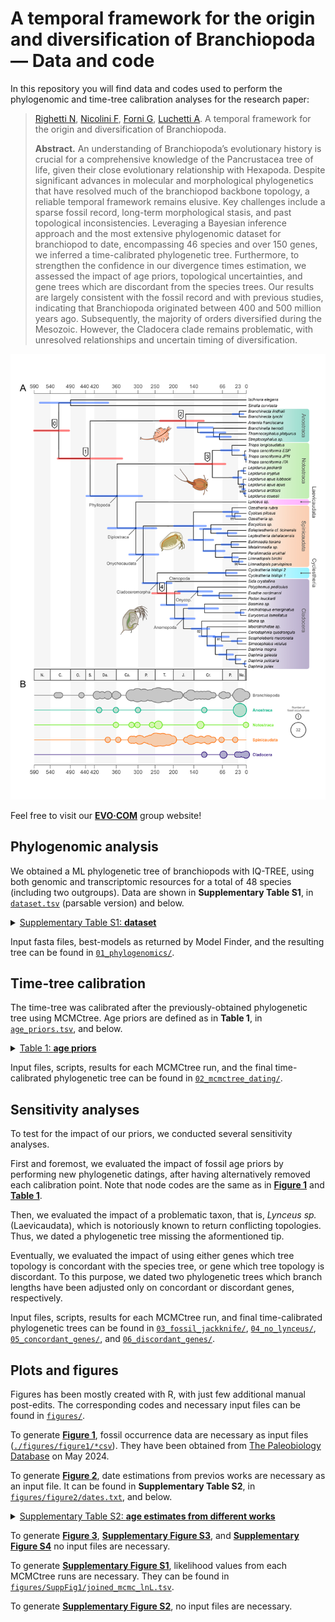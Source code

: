 # A temporal framework for the origin and diversification of Branchiopoda — Data and code

In this repository you will find data and codes used to perform the phylogenomic and time-tree calibration analyses for the research paper:
> [Righetti N](https://github.com/NiccoloRighetti), [Nicolini F](https://github.com/filonico), [Forni G](https://github.com/for-giobbe), [Luchetti A](https://github.com/andluche). A temporal framework for the origin and diversification of Branchiopoda.
>
> **Abstract.** An understanding of Branchiopoda’s evolutionary history is crucial for a comprehensive knowledge of the Pancrustacea tree of life, given their close evolutionary relationship with Hexapoda. Despite significant advances in molecular and morphological phylogenetics that have resolved much of the branchiopod backbone topology, a reliable temporal framework remains elusive. Key challenges include a sparse fossil record, long-term morphological stasis, and past topological inconsistencies. Leveraging a Bayesian inference approach and the most extensive phylogenomic dataset for branchiopod to date, encompassing 46 species and over 150 genes, we inferred a time-calibrated phylogenetic tree. Furthermore, to strengthen the confidence in our divergence times estimation, we assessed the impact of age priors, topological uncertainties, and gene trees which are discordant from the species trees. Our results are largely consistent with the fossil record and with previous studies, indicating that Branchiopoda originated between 400 and 500 million years ago. Subsequently, the majority of orders diversified during the Mesozoic. However, the Cladocera clade remains problematic, with unresolved relationships and uncertain timing of diversification.

<p align="center">
<img src="./figures/figure1/figure_1_FINAL.png">
</p>

Feel free to visit our **[EVO·COM](https://sites.google.com/view/evo-com-unibo/home)** group website!

## Phylogenomic analysis
We obtained a ML phylogenetic tree of branchiopods with IQ-TREE, using both genomic and transcriptomic resources for a total of 48 species (including two outgroups). Data are shown in **Supplementary Table S1**, in [<code>dataset.tsv</code>](./dataset.tsv) (parsable version) and below.

<details>

<summary><ins>Supplementary Table S1: <b>dataset</b></ins></summary>

| Species                       | ID   | Subclass   | Superorder    | Group          | Order         | Family            | GenBank Accession Number                                                                               | BUSCO statistics                        | BUSCO genes for phylogenomics | Reference                  |
| ----------------------------- | ---- | ---------- | ------------- | -------------- | ------------- | ----------------- | ------------------------------------------------------------------------------------------------------ | --------------------------------------- | ----------------------------- | -------------------------- |
| *Ischnura elegans*              | Iele | Outgroup   | Outgroup      | Outgroup       | Outgroup      | Outgroup          | [GCA_921293095.1](https://www.ncbi.nlm.nih.gov/datasets/genome/GCA_921293095.1/)                       | C:98.0%[S:97.4%,D:0.6%],F:0.9%,M:1.1%   | 134                           | Price et al., 2022         |
| *Sinella curviseta*             | Scur | Outgroup   | Outgroup      | Outgroup       | Outgroup      | Outgroup          | [GCA_004115045.3](https://www.ncbi.nlm.nih.gov/datasets/genome/GCA_004115045.3/)                       | C:96.3%[S:93.7%,D:2.6%],F:1.3%,M:2.4%   | 129                           | Zhang et al., 2019         |
| *Branchinecta lindahli*         | Blin | Sarsotraca | \-            | \-             | Anostraca     | Branchinectidae   | [GCA_023053555.1](https://www.ncbi.nlm.nih.gov/datasets/genome/GCA_023053555.1/)                       | C:90.8%[S:90.5%,D:0.3%],F:3.5%,M:5.7%   | 131                           | Kieran Blair et al., 2023a |
| *Branchinecta lynchi*           | Blyn | Sarsotraca | \-            | \-             | Anostraca     | Branchinectidae   | [GCA_023053575.1](https://www.ncbi.nlm.nih.gov/datasets/genome/GCA_023053575.1/)                       | C:90.1%[S:89.4%,D:0.7%],F:4.0%,M:5.9%   | 130                           | Kieran Blair et al., 2023b |
| *Artemia franciscana*           | Afr1 | Sarsotraca | \-            | \-             | Anostraca     | Artemiidae        | [Korea Polar Research Institute](https://antagen.kopri.re.kr/project/genome_info_iframe.php?Code=AF01) | C:66.4%[S:62.5%,D:3.9%],F:20.5%,M:13.1% | 105                           | NA                         |
| *Branchinella herrodi*          | Bher | Sarsotraca | \-            | \-             | Anostraca     | Thamnocephalidae  | [SRR4113492](https://trace.ncbi.nlm.nih.gov/Traces?run=SRR4113492)                                     | C:75.2%[S:73.4%,D:1.8%],F:14.3%,M:10.5% | 123                           | Schwentner et al., 2018    |
| *Streptocephalus sp.*           | Stsp | Sarsotraca | \-            | \-             | Anostraca     | Streptocephalidae | [SRR5140122](https://trace.ncbi.nlm.nih.gov/Traces?run=SRR5140122)                                     | C:21.7%[S:21.5%,D:0.2%],F:36.5%,M:41.8% | 90                            | Schwentner et al., 2018    |
| *Thamnocephalus platyurus*      | Tpla | Sarsotraca | \-            | \-             | Anostraca     | Thamnocephalidae  | [SRR5140150](https://trace.ncbi.nlm.nih.gov/Traces?run=SRR5140150)                                     | C:35.4%[S:35.1%,D:0.3%],F:37.4%,M:27.2% | 118                           | Schwentner et al., 2018    |
| *Triops cancriformis* ESP       | Tces | Phyllopoda | Calmanostraca | \-             | Notostraca    | Triopsidae        | [GCA_022832265.1](https://www.ncbi.nlm.nih.gov/datasets/genome/GCA_022832265.1/)                       | C:96.2%[S:87.8%,D:8.4%],F:2.3%,M:1.5%   | 124                           | Luchetti et al., 2021      |
| *Triops cancriformis* ITA       | Tcit | Phyllopoda | Calmanostraca | \-             | Notostraca    | Triopsidae        | [GCA_022832245.1](https://www.ncbi.nlm.nih.gov/datasets/genome/GCA_022832245.1/)                       | C:96.6%[S:96.3%,D:0.3%],F:2.4%,M:1.0%   | 134                           | Luchetti et al., 2021      |
| *Triops cancriformis* JPN       | Tcjp | Phyllopoda | Calmanostraca | \-             | Notostraca    | Triopsidae        | [GCA_000981345.1](https://www.ncbi.nlm.nih.gov/datasets/genome/GCA_000981345.1/)                       | C:94.8%[S:94.7%,D:0.1%],F:3.8%,M:1.4%   | 133                           | Ikeda et al., 2015         |
| *Triops longicaudatus*          | Tlon | Phyllopoda | Calmanostraca | \-             | Notostraca    | Triopsidae        | [GCA_022885665.1](https://www.ncbi.nlm.nih.gov/datasets/genome/GCA_022885665.1/)                       | C:97.3%[S:97.1%,D:0.2%],F:2.1%,M:0.6%   | 134                           | Luchetti et al., 2021      |
| *Lepidurus apus apus*           | Lapu | Phyllopoda | Calmanostraca | \-             | Notostraca    | Triopsidae        | [GCA_022832285.1](https://www.ncbi.nlm.nih.gov/datasets/genome/GCA_022832285.1/)                       | C:97.6%[S:96.6%,D:1.0%],F:1.6%,M:0.8%   | 132                           | Luchetti et al., 2021      |
| *Lepidurus arcticus*            | Lart | Phyllopoda | Calmanostraca | \-             | Notostraca    | Triopsidae        | [GCA_003724045.1](https://www.ncbi.nlm.nih.gov/datasets/genome/GCA_003724045.1/)                       | C:97.5%[S:96.2%,D:1.3%],F:1.6%,M:0.9%   | 133                           | Savojardo et al., 2019     |
| *Lepidurus couesii*             | Lcou | Phyllopoda | Calmanostraca | \-             | Notostraca    | Triopsidae        | [GCA_022832235.1](https://www.ncbi.nlm.nih.gov/datasets/genome/GCA_022832235.1/)                       | C:95.9%[S:90.6%,D:5.3%],F:2.7%,M:1.4%   | 128                           | Luchetti et al., 2021      |
| *Lepidurus cryptus*             | Lcry | Phyllopoda | Calmanostraca | \-             | Notostraca    | Triopsidae        | [SRR5140152](https://trace.ncbi.nlm.nih.gov/Traces?run=SRR5140152)                                     | C:62.5%[S:62.0%,D:0.5%],F:25.8%,M:11.7% | 127                           | Schwentner et al., 2018    |
| *Lepidurus packardi*            | Lpac | Phyllopoda | Calmanostraca | \-             | Notostraca    | Triopsidae        | [GCA_023053545.1](https://www.ncbi.nlm.nih.gov/datasets/genome/GCA_023053545.1/)                       | C:97.2%[S:96.7%,D:0.5%],F:1.4%,M:1.4%   | 134                           | Kieran Blair et al., 2022  |
| *Lepidurus apus lubbocki*       | Lubb | Phyllopoda | Calmanostraca | \-             | Notostraca    | Triopsidae        | [GCA_003723985.1](https://www.ncbi.nlm.nih.gov/datasets/genome/GCA_003723985.1/)                       | C:97.8%[S:89.2%,D:8.6%],F:1.4%,M:0.8%   | 124                           | Savojardo et al., 2019     |
| *Lynceus sp.*                   | Lysp | Phyllopoda | Diplostraca   | "Conchostraca" | Laevicaudata  | Lynceidae         | [SRR5140145](https://trace.ncbi.nlm.nih.gov/Traces?run=SRR5140145)                                     | C:65.7%[S:65.2%,D:0.5%],F:23.6%,M:10.7% | 125                           | Schwentner et al., 2018    |
| *Cyzicus pilosus*               | Cpil | Phyllopoda | Diplostraca   | "Conchostraca" | Spinicaudata  | Cyzicidae         | [SRR5140139](https://trace.ncbi.nlm.nih.gov/Traces?run=SRR5140139)                                     | C:63.9%[S:61.6%,D:2.3%],F:24.8%,M:11.3% | 124                           | Schwentner et al., 2018    |
| *Ozestheria rubra*              | Orub | Phyllopoda | Diplostraca   | "Conchostraca" | Spinicaudata  | Cyzicidae         | [SRR4113504](https://trace.ncbi.nlm.nih.gov/Traces?run=SRR4113504)                                     | C:62.4%[S:60.9%,D:1.5%],F:25.9%,M:11.7% | 127                           | Schwentner et al., 2018    |
| *Ozestheria sp.*                | Ozsp | Phyllopoda | Diplostraca   | "Conchostraca" | Spinicaudata  | Cyzicidae         | [SRR5140151](https://trace.ncbi.nlm.nih.gov/Traces?run=SRR5140151)                                     | C:23.8%[S:23.7%,D:0.1%],F:32.6%,M:43.6% | 100                           | Schwentner et al., 2018    |
| *Eocyzicus sp.*                 | Eosp | Phyllopoda | Diplostraca   | "Conchostraca" | Spinicaudata  | Eocyzicidae       | [SRR5140111](https://trace.ncbi.nlm.nih.gov/Traces?run=SRR5140111)                                     | C:79.1%[S:76.7%,D:2.4%],F:14.7%,M:6.2%  | 128                           | Schwentner et al., 2018    |
| *Eoleptestheria cf. ticinensis* | Etic | Phyllopoda | Diplostraca   | "Conchostraca" | Spinicaudata  | Leptestheriidae   | [SRR5140141](https://trace.ncbi.nlm.nih.gov/Traces?run=SRR5140141)                                     | C:71.1%[S:69.0%,D:2.1%],F:19.1%,M:9.8%  | 130                           | Schwentner et al., 2018    |
| *Leptestheria dahalacensis*     | Ldah | Phyllopoda | Diplostraca   | "Conchostraca" | Spinicaudata  | Leptestheriidae   | [GCA_022114935.1](https://www.ncbi.nlm.nih.gov/datasets/genome/GCA_022114935.1/)                       | C:92.9%[S:90.1%,D:2.8%],F:3.4%,M:3.7%   | 128                           | Luchetti et al., 2021      |
| *Eulimnadia texana*             | Etex | Phyllopoda | Diplostraca   | "Conchostraca" | Spinicaudata  | Limnadiidae       | [GCA_002872375.1](https://www.ncbi.nlm.nih.gov/datasets/genome/GCA_002872375.1/)                       | C:98.8%[S:94.4%,D:4.4%],F:0.7%,M:0.5%   | 131                           | Baldwin-Brown et al., 2018 |
| *Limnadopsis birchii*           | Lbir | Phyllopoda | Diplostraca   | "Conchostraca" | Spinicaudata  | Limnadiidae       | [SRR5140136](https://trace.ncbi.nlm.nih.gov/Traces?run=SRR5140136)                                     | C:40.0%[S:38.2%,D:1.8%],F:38.5%,M:21.5% | 111                           | Schwentner et al., 2018    |
| *Limnadopsis parvispinus*       | Lpar | Phyllopoda | Diplostraca   | "Conchostraca" | Spinicaudata  | Limnadiidae       | [SRR5140106](https://trace.ncbi.nlm.nih.gov/Traces?run=SRR5140106)                                     | C:34.1%[S:33.1%,D:1.0%],F:38.0%,M:27.9% | 120                           | Schwentner et al., 2018    |
| *Metalimnadia sp.*              | Mesp | Phyllopoda | Diplostraca   | "Conchostraca" | Spinicaudata  | Limnadiidae       | [SRR5140110](https://trace.ncbi.nlm.nih.gov/Traces?run=SRR5140110)                                     | C:46.4%[S:45.1%,D:1.3%],F:35.1%,M:18.5% | 119                           | Schwentner et al., 2018    |
| *Paralimnadia urukhai*          | Puru | Phyllopoda | Diplostraca   | "Conchostraca" | Spinicaudata  | Limnadiidae       | [SRR5140109](https://trace.ncbi.nlm.nih.gov/Traces?run=SRR5140109)                                     | C:67.3%[S:66.3%,D:1.0%],F:22.4%,M:10.3% | 131                           | Schwentner et al., 2018    |
| *Cyclestheria hislopi*          | C146 | Phyllopoda | Diplostraca   | "Conchostraca" | Cyclestherida | Cyclestheriidae   | [SRR5140134](https://trace.ncbi.nlm.nih.gov/Traces?run=SRR5140134)                                     | C:70.5%[S:69.6%,D:0.9%],F:20.9%,M:8.6%  | 129                           | Schwentner et al., 2018    |
| *Cyclestheria hislopi*          | Chis | Phyllopoda | Diplostraca   | "Conchostraca" | Cyclestherida | Cyclestheriidae   | [SRR5140140](https://trace.ncbi.nlm.nih.gov/Traces?run=SRR5140140)                                     | C:81.1%[S:80.4%,D:0.7%],F:14.5%,M:4.4%  | 130                           | Schwentner et al., 2018    |
| *Sida crystallina*              | Scry | Phyllopoda | Diplostraca   | Cladocera      | Ctenopoda     | Sididae           | [SRR5140104](https://trace.ncbi.nlm.nih.gov/Traces?run=SRR5140104)                                     | C:82.0%[S:81.0%,D:1.0%],F:12.7%,M:5.3%  | 134                           | Schwentner et al., 2018    |
| *Polyphemus pediculus*          | Pped | Phyllopoda | Diplostraca   | Cladocera      | Onychopoda    | Polyphemidae      | [SRR5140114](https://trace.ncbi.nlm.nih.gov/Traces?run=SRR5140114)                                     | C:52.6%[S:51.9%,D:0.7%],F:30.6%,M:16.8% | 125                           | Schwentner et al., 2018    |
| *Evadne cf. nordmanni*          | Enor | Phyllopoda | Diplostraca   | Cladocera      | Onychopoda    | Podonidae         | [SRR5140118](https://trace.ncbi.nlm.nih.gov/Traces?run=SRR5140118)                                     | C:66.1%[S:65.0%,D:1.1%],F:23.8%,M:10.1% | 125                           | Schwentner et al., 2018    |
| *Podon leuckartii*              | Pleu | Phyllopoda | Diplostraca   | Cladocera      | Onychopoda    | Podonidae         | [SRR5140133](https://trace.ncbi.nlm.nih.gov/Traces?run=SRR5140133)                                     | C:63.5%[S:63.1%,D:0.4%],F:19.1%,M:17.4% | 126                           | Schwentner et al., 2018    |
| *Bosmina sp.*                   | Bosp | Phyllopoda | Diplostraca   | Cladocera      | Anomopoda     | Bosminidae        | [SRR5140102](https://trace.ncbi.nlm.nih.gov/Traces?run=SRR5140102)                                     | C:34.9%[S:34.6%,D:0.3%],F:34.7%,M:30.4% | 112                           | Schwentner et al., 2018    |
| *Anchistropus emarginatus*      | Aema | Phyllopoda | Diplostraca   | Cladocera      | Anomopoda     | Chydoridae        | [SRR5140156](https://trace.ncbi.nlm.nih.gov/Traces?run=SRR5140156)                                     | C:90.5%[S:89.9%,D:0.6%],F:6.3%,M:3.2%   | 134                           | Schwentner et al., 2018    |
| *Eurycercus cf. lamellatus*     | Elam | Phyllopoda | Diplostraca   | Cladocera      | Anomopoda     | Eurycercidae      | [SRR5140146](https://trace.ncbi.nlm.nih.gov/Traces?run=SRR5140146)                                     | C:80.5%[S:79.5%,D:1.0%],F:13.2%,M:6.3%  | 128                           | Schwentner et al., 2018    |
| *Moina sp.*                     | Mosp | Phyllopoda | Diplostraca   | Cladocera      | Anomopoda     | Moinidae          | [SRR5140125](https://trace.ncbi.nlm.nih.gov/Traces?run=SRR5140125)                                     | C:91.0%[S:89.6%,D:1.4%],F:6.2%,M:2.8%   | 128                           | Schwentner et al., 2018    |
| *Macrothricidae sp.*            | Masp | Phyllopoda | Diplostraca   | Cladocera      | Anomopoda     | Macrothricidae    | [SRR5140158](https://trace.ncbi.nlm.nih.gov/Traces?run=SRR5140158)                                     | C:84.3%[S:83.6%,D:0.7%],F:11.4%,M:4.3%  | 133                           | Schwentner et al., 2018    |
| *Ceriodaphnia quadrangula*      | Cqua | Phyllopoda | Diplostraca   | Cladocera      | Anomopoda     | Daphniidae        | [SRR5140137](https://trace.ncbi.nlm.nih.gov/Traces?run=SRR5140137)                                     | C:61.5%[S:59.6%,D:1.9%],F:26.6%,M:11.9% | 125                           | Schwentner et al., 2018    |
| *Daphnia galeata*               | Dgal | Phyllopoda | Diplostraca   | Cladocera      | Anomopoda     | Daphniidae        | [GCA_918697745.1](https://www.ncbi.nlm.nih.gov/datasets/genome/GCA_918697745.1/)                       | C:95.2%[S:94.2%,D:1.0%],F:1.5%,M:3.3%   | 130                           | Nickel et al., 2021        |
| *Daphnia magna*                 | Dmag | Phyllopoda | Diplostraca   | Cladocera      | Anomopoda     | Daphniidae        | [GCF_003990815.1](https://www.ncbi.nlm.nih.gov/datasets/genome/GCF_003990815.1/)                       | C:98.6%[S:94.4%,D:4.2%],F:0.6%,M:0.8%   | 130                           | Lee et al., 2019           |
| *Daphnia pulicaria*             | Dpli | Phyllopoda | Diplostraca   | Cladocera      | Anomopoda     | Daphniidae        | [GCA_021234035.2](https://www.ncbi.nlm.nih.gov/datasets/genome/GCA_021234035.2/)                       | C:98.8%[S:97.2%,D:1.6%],F:0.7%,M:0.5%   | 131                           | Wersebe et al., 2023       |
| *Daphnia pulex*                 | Dpul | Phyllopoda | Diplostraca   | Cladocera      | Anomopoda     | Daphniidae        | [GCA_000187875.1](https://www.ncbi.nlm.nih.gov/datasets/genome/GCA_000187875.1/)                       | C:98.1%[S:97.9%,D:0.2%],F:0.6%,M:1.3%   | 132                           | Colbourne et al., 2011     |
| *Scapholeberis cf. mucronata*   | Smuc | Phyllopoda | Diplostraca   | Cladocera      | Anomopoda     | Daphniidae        | [SRR5140113](https://trace.ncbi.nlm.nih.gov/Traces?run=SRR5140113)                                     | C:77.5%[S:77.4%,D:0.1%],F:14.9%,M:7.6%  | 130                           | Schwentner et al., 2018    |
| *Simocephalus vetulus*          | Svet | Phyllopoda | Diplostraca   | Cladocera      | Anomopoda     | Daphniidae        | [SRR5140138](https://trace.ncbi.nlm.nih.gov/Traces?run=SRR5140138)                                     | C:81.4%[S:81.1%,D:0.3%],F:13.0%,M:5.6%  | 133                           | Schwentner et al., 2018    |

</details>

Input fasta files, best-models as returned by Model Finder, and the resulting tree can be found in [<code>01_phylogenomics/</code>](./01_phylogenomics/).

## Time-tree calibration
The time-tree was calibrated after the previously-obtained phylogenetic tree using MCMCtree. Age priors are defined as in **Table 1**, in [<code>age_priors.tsv</code>](./age_priors.tsv), and below.

<details>

<summary><ins>Table 1: <b>age priors</b></ins></summary>

| Group                                    | Node code | Fossil                         | Min. Age (Ma) | Max. Age (Ma) | Reference          |
| ---------------------------------------- | --------- | ------------------------------ | ------------- | ------------- | ------------------ |
| Branchiopoda + Hexapoda (Allotriocardia) | 0         | *Rehbachiella kinnekullensis*    | 497.00        | 636.00        | Wolfe et al., 2016 |
| Branchiopoda crown group                 | 1         | *Lepidocaris rhyniensis*         | 405.00        | 521.00 (soft) | Wolfe et al., 2016 |
| Anostraca crown group                    | 2         | *Palaeochirocephalus rasnitsyni* | 125.71        | 521.00 (soft) | Wolfe et al., 2016 |
| Notostraca crown group                   | 3         | *Chenops yixianensis*            | 121.80        | 521.00 (soft) | Wolfe et al., 2016 |
| Cladocera crown group                    | 4         | *Smirnovidaphnia smirnovi*       | 173.10        | 521.00 (soft) | Wolfe et al., 2016 |

</details>

Input files, scripts, results for each MCMCtree run, and the final time-calibrated phylogenetic tree can be found in [<code>02_mcmctree_dating/</code>](./02_mcmctree_dating/).

## Sensitivity analyses
To test for the impact of our priors, we conducted several sensitivity analyses.

First and foremost, we evaluated the impact of fossil age priors by performing new phylogenetic datings, after having alternatively removed each calibration point. Note that node codes are the same as in **[Figure 1](./figures/figure1/figure_1_FINAL.png)** and **[Table 1](./age_priors.tsv)**.

Then, we evaluated the impact of a problematic taxon, that is, *Lynceus sp.* (Laevicaudata), which is notoriously known to return conflicting topologies. Thus, we dated a phylogenetic tree missing the aformentioned tip. 

Eventually, we evaluated the impact of using either genes which tree topology is concordant with the species tree, or gene which tree topology is discordant. To this purpose, we dated two phylogenetic trees which branch lengths have been adjusted only on concordant or discordant genes, respectively.

Input files, scripts, results for each MCMCtree run, and final time-calibrated phylogenetic trees can be found in [<code>03_fossil_jackknife/</code>](./03_fossil_jackknife/), [<code>04_no_lynceus/</code>](./04_no_lynceus/), [<code>05_concordant_genes/</code>](./05_concordant_genes/), and [<code>06_discordant_genes/</code>](./06_discordant_genes/).

## Plots and figures
Figures has been mostly created with R, with just few additional manual post-edits. The corresponding codes and necessary input files can be found in [<code>figures/</code>](./figures/).

To generate **[Figure 1](./figures/figure1/figure_1_FINAL.png)**, fossil occurrence data are necessary as input files ([<code>./figures/figure1/*csv</code>](./figures/figure1/)). They have been obtained from [The Paleobiology Database](https://paleobiodb.org/#/) on May 2024.

To generate **[Figure 2](./figures/figure2/figure_2.png)**, date estimations from previos works are necessary as an input file. It can be found in **Supplementary Table S2**, in [<code>figures/figure2/dates.txt</code>](./figures/figure2/dates.tsv), and below.

<details>

<summary><ins>Supplementary Table S2: <b>age estimates from different works</b></ins></summary>

| clade | thisWork_date | thisWork_lowerCI | thisWork_upperCI | sun2016_date | sun2016_lowerCI | sun2016_upperCI | uozomi2021_date | uozomi2021_lowerCI | uozomi2021_upperCI | bernot2023_date | bernot2023_lowerCI | bernot2023_upperCI | vanDamme2022_date | vanDamme2022_lowerCI | vanDamme2022_upperCI |
|---|---|---|---|---|---|---|---|---|---|---|---|---|---|---|---|
| Branchiopoda_(1) | 435.0 | 345.7 | 524.1 | 495.0 | 478.0 | 512.0 | 534.5 | NA | NA | 450.0 | 401.4 | 503.9 | 520.98 | 520.92 | 521 |
| Anostraca_(2) | 171.0 | 119.4 | 241.3 | 310.0 | 218.0 | 402.0 | 142.1 | NA | NA | NA | NA | NA | NA | NA | NA |
| Phyllopoda | 360.0 | 289.7 | 444.2 | 465.0 | 448.0 | 480.0 | 496.0 | NA | NA | 370.0 | 277.7 | 447.8 | 465.83 | 462.52 | 469.06 |
| Notostraca_(3) | 129.0 | 58.8 | 143.3 | NA | NA | NA | 51.7 | NA | NA | NA | NA | NA | 121.8 | NA | NA |
| Diplostraca | 310.0 | 250.0 | 384.4 | 450.0 | 430.0 | 460.0 | 419.1 | NA | NA | NA | NA | NA | 454.87 | 451.59 | 458.23 |
| Onychocaudata | 290.0 | 246.3 | 327.0 | 465.5 | 416 | 515 | 376.2 | NA | NA | 240.0 | 147.3 | 344.3 | 391.58 | 388.57 | 394.51 |
| Spinicaudata | 141.0 | 113.3 | 201.5 | NA | NA | NA | 170.6 | NA | NA | NA | NA | NA | NA | NA | NA |
| Cladoceromorpha | 249.0 | 209.5 | 289.7 | NA | NA | NA | 305.9 | NA | NA | NA | NA | NA | 361.78 | 358.94 | 364.59 |
| Cyclestherida | 58.0 | 27.1 | 105.1 | NA | NA | NA | NA | NA | NA | NA | NA | NA | NA | NA | NA |
| Cladocera_(4) | 224.0 | 186.4 | 263.1 | NA | NA | NA | 261.5 | NA | NA | NA | NA | NA | 325.06 | 322.7 | 327.51 |
| Anomopoda | 176.0 | 145.0 | 211.9 | NA | NA | NA | 199.1 | NA | NA | NA | NA | NA | 263.7 | 262.78 | 265.71 |
| Onycopoda | 137.0 | 96.5 | 190.2 | NA | NA | NA | NA | NA | NA | NA | NA | NA | 272.45 | 269.73 | 275.91 |

</details>

To generate **[Figure 3](./figures/figure3_SuppFig3_4/figure_3.png)**, **[Supplementary Figure S3](./figures/figure3_SuppFig3_4/supp_figure_S3.png)**, and **[Supplementary Figure S4](./figures/figure3_SuppFig3_4/supp_figure_S4.png)** no input files are necessary.

To generate **[Supplementary Figure S1](./figures/SuppFig1/supp_figure_S1.png)**, likelihood values from each MCMCtree runs are necessary. They can be found in [<code>figures/SuppFig1/joined_mcmc_lnL.tsv</code>](./figures/SuppFig1/joined_mcmc_lnL.tsv).

To generate **[Supplementary Figure S2](./figures/SuppFig2/supp_figure_S2.png)**, no input files are necessary.